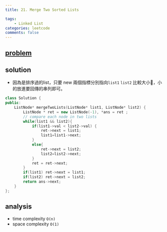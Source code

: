 ```yaml
---
title: 21. Merge Two Sorted Lists

tags:  
    - Linked List
categories: leetcode
comments: false
---
```



## [problem](https://leetcode.com/problems/merge-two-sorted-lists/)

## solution 

- 因為是排序過的list，只要 new 兩個指標分別指向`list1` `list2` 比較大小，小的放進要回傳的串列即可。

```c++
class Solution {
public:
    ListNode* mergeTwoLists(ListNode* list1, ListNode* list2) {
        ListNode * ret = new ListNode(-1), *ans = ret ;
        // compare each node in two lists
        while(list1 && list2){
            if(list1->val < list2->val) {
                ret->next = list1;
                list1=list1->next;
            }
            else{
                ret->next = list2;
                list2=list2->next;
            }
            ret = ret->next;
        }
        if(list1) ret->next = list1;
        if(list2) ret->next = list2;
        return ans->next;
    }
};
```


## analysis
- time complexity `O(n)`
- space complexity `O(1)`